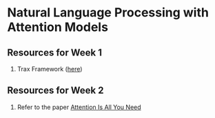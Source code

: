 # Natural Language Processing with Attention Models

## Resources for Week 1
1. Trax Framework ([here](https://trax-ml.readthedocs.io/en/latest/))

## Resources for Week 2
1. Refer to the paper [Attention Is All You Need](https://arxiv.org/abs/1706.03762)
